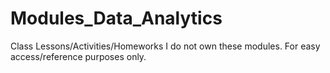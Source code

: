 # Modules_Data_Analytics
Class Lessons/Activities/Homeworks
I do not own these modules.
For easy access/reference purposes only.
